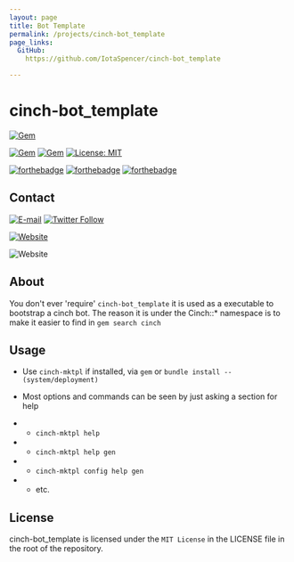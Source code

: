 ```yaml
---
layout: page
title: Bot Template
permalink: /projects/cinch-bot_template
page_links:
  GitHub:
    https://github.com/IotaSpencer/cinch-bot_template

---
```

# cinch-bot_template

<div markdown="1">

[![Gem](https://img.shields.io/gem/v/cinch-bot_template.svg?style=for-the-badge)](https://rubygems.org/gems/cinch-bot_template)

[![Gem](https://img.shields.io/gem/dt/cinch-bot_template.svg?style=for-the-badge)](https://rubygems.org/gems/cinch-bot_template)
[![Gem](https://img.shields.io/gem/dtv/cinch-bot_template.svg?style=for-the-badge)](https://rubygems.org/gems/cinch-bot_template)
[![License: MIT](https://img.shields.io/badge/License-MIT-yellow.svg?style=for-the-badge)](https://opensource.org/licenses/MIT)

[![forthebadge](https://forthebadge.com/images/badges/uses-badges.svg)](https://forthebadge.com)
[![forthebadge](https://forthebadge.com/images/badges/built-with-love.svg)](https://forthebadge.com)
[![forthebadge](https://forthebadge.com/images/badges/uses-git.svg)](https://forthebadge.com)

## Contact

[![E-mail](https://img.shields.io/badge/Email-Me-green.svg?style=for-the-badge)](mailto:me@iotaspencer.me)
[![Twitter Follow](https://img.shields.io/twitter/follow/IotaEcode.svg?label=Follow%20Me%20on%20Twitter&style=for-the-badge)](https://twitter.com/IotaEcode)

[![Website](https://img.shields.io/website-up-down-green-red/https/iotaspencer.me.svg?label=My%20Site%20-%20IotaSpencer%2Eme&style=for-the-badge)](https://iotaspencer.me)

![Website](https://img.shields.io/website/http/shields.io.svg?label=cinch-bot_template%20on%20IotaSpencer.me&style=for-the-badge)


</div>

## About

You don't ever 'require' `cinch-bot_template` it is used as a executable to bootstrap a cinch bot.
The reason it is under the  Cinch::* namespace is to make it easier to find in `gem search cinch`


## Usage

* Use `cinch-mktpl` if installed, via `gem` or `bundle install --(system/deployment)`

* Most options and commands can be seen by just asking a section for help
* * `cinch-mktpl help`
* * `cinch-mktpl help gen`
* * `cinch-mktpl config help gen`
* * etc.


## License

cinch-bot_template is licensed under the `MIT License` in the LICENSE file in the root of the repository.